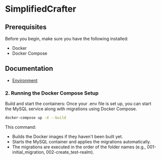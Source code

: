 # SimplifiedCrafter

## Prerequisites

Before you begin, make sure you have the following installed:

- Docker
- Docker Compose

## Documentation

* [Environment](https://github.com/jtomaspm/SimplifiedCrafter/blob/main/documentation/environment.md)

### 2. Running the Docker Compose Setup

Build and start the containers: Once your .env file is set up, you can start the MySQL service along with migrations using Docker Compose.

```bash
docker-compose up -d --build
```

This command:

* Builds the Docker images if they haven't been built yet.
* Starts the MySQL container and applies the migrations automatically.
* The migrations are executed in the order of the folder names (e.g., 001-initial_migration, 002-create_test-realm).